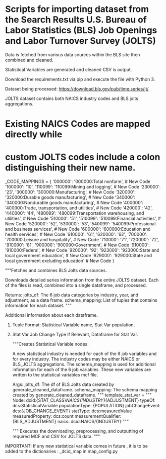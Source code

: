 # Scripts for importing dataset from the Search Results U.S. Bureau of Labor Statistics (BLS) Job Openings and Labor Turnover Survey (JOLTS)

Data is fetched from various data sources within the BLS site
then combined and cleaned.

Statistical Variables are generated and cleaned CSV is output.

Download the requirements.txt via pip and execute the file with Python 3.

Dataset being processed: https://download.bls.gov/pub/time.series/jt/

JOLTS dataset contains both NAICS industry codes and BLS jolts aggregations.
# Existing NAICS Codes are mapped directly while
# custom JOLTS codes include a colon distinguishing their new name.
_CODE_MAPPINGS = {
    '000000': '000000:Total nonfarm',  # New Code
    '100000': '10',
    '110099': '110099:Mining and logging',  # New Code
    '230000': '23',
    '300000': '300000:Manufacturing',  # New Code
    '320000': '320000:Durable goods manufacturing',  # New Code
    '340000': '340000:Nondurable goods manufacturing',  # New Code
    '400000': '400000:Trade, transportation, and utilities',  # New Code
    '420000': '42',
    '440000': '44',
    '480099': '480099:Transportation warehousing, and utilities',  # New Code
    '510000': '51',
    '510099': '510099:Financial activities',  # New Code
    '520000': '52',
    '530000': '53',
    '540099': '540099:Professional and business services',  # New Code
    '600000': '600000:Education and health services',  # New Code
    '610000': '61',
    '620000': '62',
    '700000': '700000:Leisure and hospitality',  # New Code
    '710000': '71',
    '720000': '72',
    '810000': '81',
    '900000': '900000:Government',  # New Code
    '910000': '910000:Federal',  # New Code
    '920000': '92',
    '923000': '923000:State and local government education',  # New Code
    '929000':
        '929000:State and local government excluding education'  # New Code
}


"""Fetches and combines BLS Jolts data sources.

Downloads detailed series information from the entire JOLTS dataset.
Each of the files is read, combined into a single dataframe, and processed.

Returns:
 jolts_df: The 6 job data categories by industry, year, and adjustment,
  as a data frame.
 schema_mapping: List of tuples that contains information for each dataset.
  """
  
Additional information about each dataframe.
1. Tuple Format: Statistical Variable name, Stat Var population,
2. Stat Var Job Change Type If Relevant, Dataframe for Stat Var.
    
     """Creates Statistical Variable nodes.

    A new statistical industry is needed for each of the 6 job variables
    and for every industry.
    The industry codes may be either NAICS or BLS_JOLTS aggregations.
    The schema_mapping is used for additional information for
    each of the 6 job variables. These new variables are written
    to the statistical variables mcf file.

    Args:
      jolts_df: The df of BLS Jolts data created by generate_cleaned_dataframe.
      schema_mapping: The schema mapping created by generate_cleaned_dataframe.
  """
    template_stat_var = """
  Node: dcid:{STAT_CLASS}_NAICS{INDUSTRY}_{ADJUSTMENT}
  typeOf: dcs:StatisticalVariable
  populationType: {POPULATION}
  jobChangeEvent: dcs:{JOB_CHANGE_EVENT}
  statType: dcs:measuredValue
  measuredProperty: dcs:count
  measurementQualifier: {BLS_ADJUSTMENT}
  naics: dcid:NAICS/{INDUSTRY}
  """
  
   """ Executes the downloading, preprocessing, and outputting of
  required MCF and CSV for JOLTS data.
  """
  
IMPORTANT: 
	If any new statistical variable comes in future , it is to be added to the dictionaries : _dcid_map in map_config.py
		

